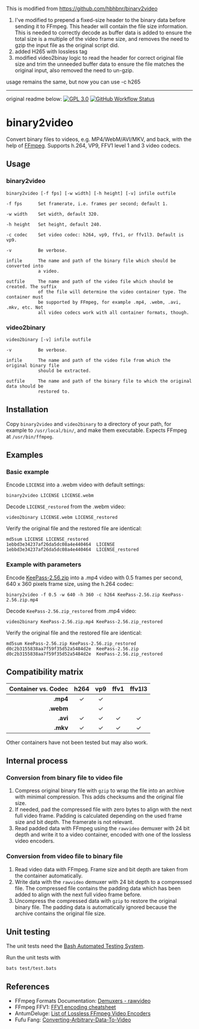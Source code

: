 This is modified from https://github.com/hbhbnr/binary2video


1) I've modified to prepend a fixed-size header to the binary data before sending it to FFmpeg. This header will contain the file size information. This is needed to correctly decode as buffer data is added to ensure the total size is a multiple of the video frame size, and removes the need to gzip the input file as the original script did. 
2) added H265 with lossless tag
3) modified video2binay logic to read the header for correct original file size and trim the unneeded buffer data to ensure the file matches the original input, also removed the need to un-gzip.

usage remains the same, but now you can use -c h265

------------------------------------------------------------------------------------------------------------------------------------------------------
original readme below: 
[![GPL 3.0](https://hbhbnr.github.io/badges/license-GPL--3.0-blue.svg)](LICENSE)
[![GitHub Workflow Status](https://github.com/hbhbnr/binary2video/actions/workflows/codequality.yml/badge.svg)](https://github.com/hbhbnr/binary2video/actions/workflows/codequality.yml)

# binary2video
Convert binary files to videos, e.g. MP4/WebM/AVI/MKV, and back, with the help of [FFmpeg](https://ffmpeg.org/). Supports h.264, VP9, FFV1 level 1 and 3 video codecs.

## Usage

### binary2video

```
binary2video [-f fps] [-w width] [-h height] [-v] infile outfile

-f fps      Set framerate, i.e. frames per second; default 1.

-w width    Set width, default 320.

-h height   Set height, default 240.

-c codec    Set video codec: h264, vp9, ffv1, or ffv1l3. Default is vp9.

-v          Be verbose.

infile      The name and path of the binary file which should be converted into
            a video.

outfile     The name and path of the video file which should be created. The suffix
            of the file will determine the video container type. The container must
            be supported by FFmpeg, for example .mp4, .webm, .avi, .mkv, etc. Not
            all video codecs work with all container formats, though.
```

### video2binary

```
video2binary [-v] infile outfile

-v          Be verbose.

infile      The name and path of the video file from which the original binary file
            should be extracted.

outfile     The name and path of the binary file to which the original data should be
            restored to.
```

## Installation

Copy `binary2video` and `video2binary` to a directory of your path, for example to `/usr/local/bin/`, and make them executable. Expects FFmpeg at `/usr/bin/ffmpeg`.

## Examples

### Basic example

Encode `LICENSE` into a .webm video with default settings:

    binary2video LICENSE LICENSE.webm

Decode `LICENSE_restored` from the .webm video:

    video2binary LICENSE.webm LICENSE_restored

Verify the original file and the restored file are identical:

    md5sum LICENSE LICENSE_restored
    1ebbd3e34237af26da5dc08a4e440464  LICENSE
    1ebbd3e34237af26da5dc08a4e440464  LICENSE_restored

### Example with parameters

Encode [KeePass-2.56.zip](https://keepass.info/) into a .mp4 video with 0.5 frames
per second, 640 x 360 pixels frame size, using the h.264 codec:

    binary2video -f 0.5 -w 640 -h 360 -c h264 KeePass-2.56.zip KeePass-2.56.zip.mp4

Decode `KeePass-2.56.zip_restored` from .mp4 video:

    video2binary KeePass-2.56.zip.mp4 KeePass-2.56.zip_restored

Verify the original file and the restored file are identical:

    md5sum KeePass-2.56.zip KeePass-2.56.zip_restored
    d0c2b3155838aa7f59f35d52a5484d2e  KeePass-2.56.zip
    d0c2b3155838aa7f59f35d52a5484d2e  KeePass-2.56.zip_restored

## Compatibility matrix

| Container vs. Codec | **h264** | **vp9** | **ffv1** | **ffv1l3** |
|--------------------:|:--------:|:-------:|:--------:|:----------:|
| **.mp4**            | ✓        | ✓       |          |            |
| **.webm**           |          | ✓       |          |            |
| **.avi**            | ✓        | ✓       | ✓        | ✓          |
| **.mkv**            | ✓        | ✓       | ✓        | ✓          |

Other containers have not been tested but may also work.

## Internal process

### Conversion from binary file to video file
1. Compress original binary file with `gzip` to wrap the file into an archive with
minimal compression. This adds checksums and the original file size.
2. If needed, pad the compressed file with zero bytes to align with the next full video frame. Padding is calculated depending on the used frame size and bit depth.
The framerate is not relevant.
3. Read padded data with FFmpeg using the `rawvideo` demuxer with 24 bit depth and write it to a video container, encoded with one of the lossless video encoders.

### Conversion from video file to binary file
1. Read video data with FFmpeg. Frame size and bit depth are taken from the container
automatically.
2. Write data with the `rawvideo` demuxer with 24 bit depth to a compressed file. The compressed file contains the padding data which has been added to align with the next
full video frame before.
3. Uncompress the compressed data with `gzip` to restore the original binary file.
The padding data is automatically ignored because the archive contains the original
file size.

## Unit testing
The unit tests need the [Bash Automated Testing System](https://github.com/bats-core/bats-core).

Run the unit tests with

    bats test/test.bats

## References
* FFmpeg Formats Documentation: [Demuxers - rawvideo](https://ffmpeg.org/ffmpeg-formats.html#rawvideo)
* FFmpeg FFV1: [FFV1 encoding cheatsheet](https://trac.ffmpeg.org/wiki/Encode/FFV1)
* AntumDeluge: [List of Lossless FFmpeg Video Encoders](https://antumdeluge.wordpress.com/lossless-ffmpeg-video-encoders/)
* Fufu Fang: [Converting-Arbitrary-Data-To-Video](https://github.com/fangfufu/Converting-Arbitrary-Data-To-Video)
